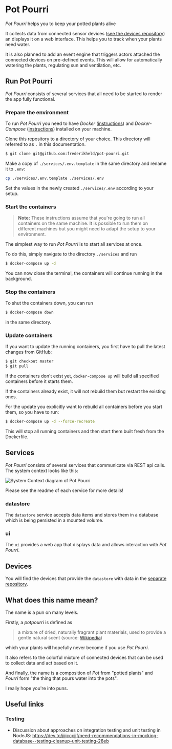# Pot Pourri

_Pot Pourri_ helps you to keep your potted plants alive

It collects data from connected sensor devices ([see the devices repository](https://github.com/frederikheld/pot-pourri-devices)) an displays it on a web interface. This helps you to track when your plants need water.

It is also planned to add an event engine that triggers actors attached the connected devices on pre-defined events. This will allow for automatically watering the plants, regulating sun and ventilation, etc.

## Run Pot Pourri

_Pot Pourri_ consists of several services that all need to be started to render the app fully functional.

### Prepare the environment

To run _Pot Pourri_ you need to have _Docker_ ([instructions](https://docs.docker.com/install/)) and _Docker-Compose_ ([instructions](https://docs.docker.com/compose/install/)) installed on your machine.

Clone this repository to a directory of your choice. This directory will referred to as `.` in this documentation.

```sh
$ git clone git@github.com:frederikheld/pot-pourri.git
```

Make a copy of `./services/.env.template` in the same directory and rename it to `.env`:

```sh
cp ./services/.env.template ./services/.env
```

Set the values in the newly created `./services/.env` according to your setup.

### Start the containers

> **Note:** These instructions assume that you're going to run all containers on the same machine. It is possible to run them on different machines but you might need to adapt the setup to your environment.

The simplest way to run _Pot Pourri_ is to start all services at once.

To do this, simply navigate to the directory `./services` and run 

```sh
$ docker-compose up -d
```

You can now close the terminal, the containers will continue running in the background.

### Stop the containers

To shut the containers down, you can run

```sh
$ docker-compose down
```

in the same directory.

### Update containers

If you want to update the running containers, you first have to pull the latest changes from GitHub:

```sh
$ git checkout master
$ git pull
```

If the containers don't exist yet, `docker-compose up` will build all specified containers before it starts them.

If the containers already exist, it will not rebuild them but restart the existing ones.

For the update you explicitly want to rebuild all containers before you start them, so you have to run:

```sh
$ docker-compose up -d --force-recreate
```

This will stop all running containers and then start them built fresh from the Dockerfile.

## Services

_Pot Pourri_ consists of several services that communicate via REST api calls. The system context looks like this:

![System Context diagram of Pot Pourri](http://www.plantuml.com/plantuml/proxy?src=https://raw.github.com/frederikheld/pot-pourri/master/docs/system_context.plantuml&cache=no)

Please see the readme of each service for more details!

### datastore

The `datastore` service accepts data items and stores them in a database which is being persisted in a mounted volume.

### ui

The `ui` provides a web app that displays data and allows interaction with _Pot Pourri_.

## Devices

You will find the devices that provide the `datastore` with data in the [separate repository](https://github.com/frederikheld/pot-pourri-devices.git).

## What does this name mean?

The name is a pun on many levels.

Firstly, a _potpourri_ is defined as 

> a mixture of dried, naturally fragrant plant materials, used to provide a gentle natural scent (source: [Wikipedia](https://en.wikipedia.org/wiki/Potpourri))

which your plants will hopefully never become if you use _Pot Pourri_.

It also refers to the colorful mixture of connected devices that can be used to collect data and act based on it.

And finally, the name is a composition of _Pot_ from "potted plants" and _Pourri_ form "the thing that pours water into the pots".

I really hope you're into puns.

## Useful links

### Testing

- Discussion about approaches on integration testing and unit testing in NodeJS: https://dev.to/jjjjcccjjf/need-recommendations-in-mocking-database--testing-cleanup-unit-testing-28eb
